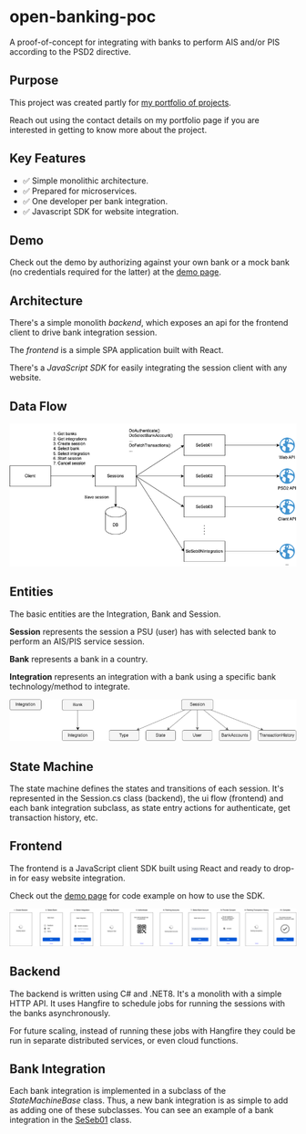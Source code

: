 # open-banking-poc

A proof-of-concept for integrating with banks to perform AIS and/or PIS according to the PSD2 directive.

## Purpose

This project was created partly for [my portfolio of projects](https://davidrunemalm.com).

Reach out using the contact details on my portfolio page if you are interested in getting to know more about the project.

## Key Features

- ✅ Simple monolithic architecture.
- ✅ Prepared for microservices.
- ✅ One developer per bank integration.
- ✅ Javascript SDK for website integration.

## Demo

Check out the demo by authorizing against your own bank or a mock bank (no credentials required for the latter) at the [demo page](https://davidrunemalm.com/open-banking-demo).

## Architecture

There's a simple monolith *backend*, which exposes an api for the frontend client to drive bank integration session.

The *frontend* is a simple SPA application built with React.

There's a *JavaScript SDK* for easily integrating the session client with any website.

## Data Flow

<img src="data-flow.png" alt="Data Flow Overview" width="630"/>

## Entities

The basic entities are the Integration, Bank and Session.

**Session** represents the session a PSU (user) has with selected bank to perform an AIS/PIS service session.

**Bank** represents a bank in a country.

**Integration** represents an integration with a bank using a specific bank technology/method to integrate.

![Entities](entities.png "Entities")

## State Machine

The state machine defines the states and transitions of each session. It's represented in the Session.cs class (backend), the ui flow (frontend) and each bank integration subclass, as state entry actions for authenticate, get transaction history, etc.

## Frontend

The frontend is a JavaScript client SDK built using React and ready to drop-in for easy website integration.

Check out the [demo page](https://davidrunemalm.com/open-banking-demo) for code example on how to use the SDK.

![UI](ui.png "UI")

## Backend

The backend is written using C# and .NET8. It's a monolith with a simple HTTP API. It uses Hangfire to schedule jobs for running the sessions with the banks asynchronously.

For future scaling, instead of running these jobs with Hangfire they could be run in separate distributed services, or even cloud functions.

## Bank Integration

Each bank integration is implemented in a subclass of the *StateMachineBase* class. Thus, a new bank integration is as simple to add as adding one of these subclasses. You can see an example of a bank integration in the [SeSeb01](https://github.com/runemalm/open-banking-poc/blob/master/Backend/src/Sessions/Infrastructure/Integrations/Se/Seb/SeSeb01.cs) class.
